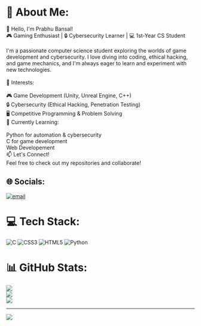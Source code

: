 # 💫 About Me:
👋 Hello, I'm Prabhu Bansal!<br>🎮 Gaming Enthusiast | 🔒 Cybersecurity Learner | 💻 1st-Year CS Student<br><br>I'm a passionate computer science student exploring the worlds of game development and cybersecurity. I love diving into coding, ethical hacking, and game mechanics, and I'm always eager to learn and experiment with new technologies.<br><br>🔹 Interests:<br><br>🎮 Game Development (Unity, Unreal Engine, C++)<br>🔒 Cybersecurity (Ethical Hacking, Penetration Testing)<br>🖥️ Competitive Programming & Problem Solving<br>🚀 Currently Learning:<br><br>Python for automation & cybersecurity<br>C for game development<br>Web Developement<br>📫 Let's Connect!<br>Feel free to check out my repositories and collaborate!


## 🌐 Socials:
 [![email](https://img.shields.io/badge/Email-D14836?logo=gmail&logoColor=white)](mailto:prabhu0071.becse24@chitkara.edu.in) 

# 💻 Tech Stack:
![C](https://img.shields.io/badge/c-%2300599C.svg?style=for-the-badge&logo=c&logoColor=white) ![CSS3](https://img.shields.io/badge/css3-%231572B6.svg?style=for-the-badge&logo=css3&logoColor=white) ![HTML5](https://img.shields.io/badge/html5-%23E34F26.svg?style=for-the-badge&logo=html5&logoColor=white) ![Python](https://img.shields.io/badge/python-3670A0?style=for-the-badge&logo=python&logoColor=ffdd54)
# 📊 GitHub Stats:
![](https://github-readme-stats.vercel.app/api?username=Prabhu99Bansal&theme=gruvbox&hide_border=false&include_all_commits=false&count_private=false)<br/>
![](https://nirzak-streak-stats.vercel.app/?user=Prabhu99Bansal&theme=gruvbox&hide_border=false)<br/>
![](https://github-readme-stats.vercel.app/api/top-langs/?username=Prabhu99Bansal&theme=gruvbox&hide_border=false&include_all_commits=false&count_private=false&layout=compact)

---
[![](https://visitcount.itsvg.in/api?id=Prabhu99Bansal&icon=0&color=0)](https://visitcount.itsvg.in)

<!-- Proudly created with GPRM ( https://gprm.itsvg.in ) -->
